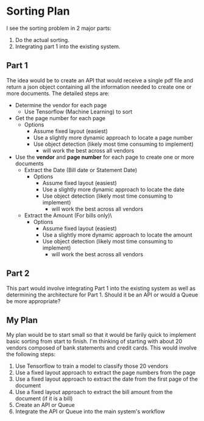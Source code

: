 # Sorting Plan
I see the sorting problem in 2 major parts: 
1. Do the actual sorting.
2. Integrating part 1 into the existing system.

## Part 1
The idea would be to create an API that would receive a single pdf file and return a json object containing all the information needed to create one or more documents. The detailed steps are:
- Determine the vendor for each page
  - Use Tensorflow (Machine Learning) to sort
- Get the page number for each page
  - Options
      - Assume fixed layout (easiest)
      - Use a slightly more dynamic approach to locate a page number
      - Use object detection (likely most time consuming to implement)
          - will work the best across all vendors
- Use the **vendor** and **page number** for each page to create one or more documents
  - Extract the Date (Bill date or Statement Date)
    - Options
        - Assume fixed layout (easiest)
        - Use a slightly more dynamic approach to locate the date
        - Use object detection (likely most time consuming to implement)
            - will work the best across all vendors
  - Extract the Amount (For bills only)\
      - Options
        - Assume fixed layout (easiest)
        - Use a slightly more dynamic approach to locate the amount
        - Use object detection (likely most time consuming to implement)
            - will work the best across all vendors

## Part 2
This part would involve integrating Part 1 into the existing system as well as determining the architecture for Part 1. Should it be an API or would a Queue be more appropriate?

## My Plan
My plan would be to start small so that it would be farily quick to implement basic sorting from start to finish. I'm thinking of starting with about 20 vendors composed of bank statements and credit cards. This would involve the following steps:
1. Use Tensorflow to train a model to classify those 20 vendors
2. Use a fixed layout approach to extract the page numbers from the page
3. Use a fixed layout approach to extract the date from the first page of the document
4. Use a fixed layout approach to extract the bill amount from the document (if it is a bill)
5. Create an API or Queue
6. Integrate the API or Queue into the main system's workflow
